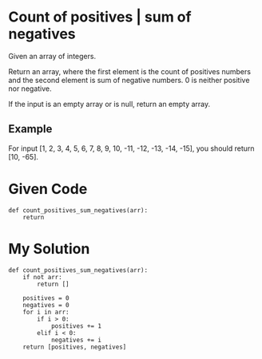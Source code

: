 # Count of positives | sum of negatives

Given an array of integers.

Return an array, where the first element is the count of positives numbers and the second element is sum of negative numbers. 0 is neither positive nor negative.

If the input is an empty array or is null, return an empty array.

## Example
For input [1, 2, 3, 4, 5, 6, 7, 8, 9, 10, -11, -12, -13, -14, -15], you should return [10, -65].

# Given Code

```{python}
def count_positives_sum_negatives(arr):
    return
```

# My Solution

```{python}
def count_positives_sum_negatives(arr):
    if not arr:
        return []
    
    positives = 0
    negatives = 0
    for i in arr:
        if i > 0:
            positives += 1
        elif i < 0:
            negatives += i
    return [positives, negatives]
```
